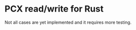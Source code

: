 PCX read/write for Rust
=======================

Not all cases are yet implemented and it requires more testing.